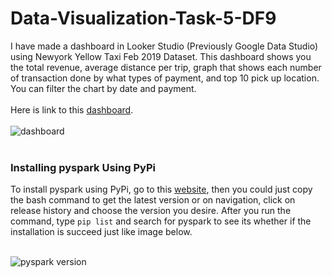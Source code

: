 # Data-Visualization-Task-5-DF9

I have made a dashboard in Looker Studio (Previously Google Data Studio) using Newyork Yellow Taxi Feb 2019 Dataset. This dashboard shows you the total revenue, average distance per trip, graph that shows each number of transaction done by what types of payment, and top 10 pick up location. You can filter the chart by date and payment.<br>
<br>
Here is link to this [dashboard](https://lookerstudio.google.com/u/0/reporting/9aee3ccb-0cd6-4852-908c-7d135c28133a/page/KioID/edit).<br>
<br>
![dashboard](https://user-images.githubusercontent.com/58059161/225270453-d2271bfb-7806-44d2-925f-f3cb76612c0c.jpg)
<br><br>
### Installing pyspark Using PyPi

To install pyspark using PyPi, go to this [website](https://pypi.org/project/pyspark/), then you could just copy the bash command to get the latest version or on navigation, click on release history and choose the version you desire. After you run the command, type `pip list` and search for pyspark to see its whether if the installation is succeed just like image below.<br><br>

![pyspark version](https://user-images.githubusercontent.com/58059161/225273732-74e93a56-8e65-4c51-a0bd-024356ee92be.jpg)
